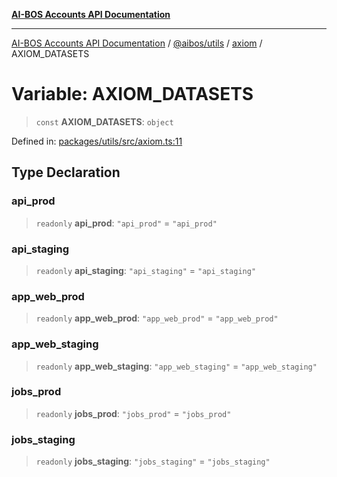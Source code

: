 [**AI-BOS Accounts API Documentation**](../../../../README.md)

***

[AI-BOS Accounts API Documentation](../../../../README.md) / [@aibos/utils](../../README.md) / [axiom](../README.md) / AXIOM\_DATASETS

# Variable: AXIOM\_DATASETS

> `const` **AXIOM\_DATASETS**: `object`

Defined in: [packages/utils/src/axiom.ts:11](https://github.com/pohlai88/accounts/blob/48103fb36d28b2b9bfb33472b6de2f719773cde9/packages/utils/src/axiom.ts#L11)

## Type Declaration

### api\_prod

> `readonly` **api\_prod**: `"api_prod"` = `"api_prod"`

### api\_staging

> `readonly` **api\_staging**: `"api_staging"` = `"api_staging"`

### app\_web\_prod

> `readonly` **app\_web\_prod**: `"app_web_prod"` = `"app_web_prod"`

### app\_web\_staging

> `readonly` **app\_web\_staging**: `"app_web_staging"` = `"app_web_staging"`

### jobs\_prod

> `readonly` **jobs\_prod**: `"jobs_prod"` = `"jobs_prod"`

### jobs\_staging

> `readonly` **jobs\_staging**: `"jobs_staging"` = `"jobs_staging"`
